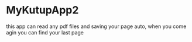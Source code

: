 # MyKutupApp2
this app can read any pdf files and saving your page auto, when you come agin you can find your last page
